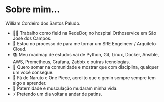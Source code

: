 # Sobre mim...

William Cordeiro dos Santos Paludo.

- 👨‍⚕️ Trabalho como field na RedeDor, no hospital Orthoservice em São José dos Campos.
- 🌱 Estou no processo de para me tornar um SRE Engeineer / Arquiteto Cloud.
- 📚 Meu roadmap de estudos vai de Python, Git, Linux, Docker, Ansible, AWS, Prometheus, Grafana, Zabbix e outras tecnologias.
- 👯 Quero somar na comunidade e mostrar que com disciplina, qualquer um você consegue.
- 🤔 Fã de Naruto e One Piece, acreiito que o genin sempre sempre tem algo a aprender.
- 💬 Paternidade e musculação mudaram minha vida.
- ⚡ Pretendo um dia voltar a andar de patins.


